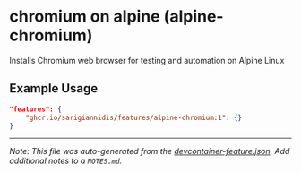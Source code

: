 
# chromium on alpine (alpine-chromium)

Installs Chromium web browser for testing and automation on Alpine Linux

## Example Usage

```json
"features": {
    "ghcr.io/sarigiannidis/features/alpine-chromium:1": {}
}
```





---

_Note: This file was auto-generated from the [devcontainer-feature.json](https://github.com/sarigiannidis/features/blob/main/src/alpine-chromium/devcontainer-feature.json).  Add additional notes to a `NOTES.md`._
